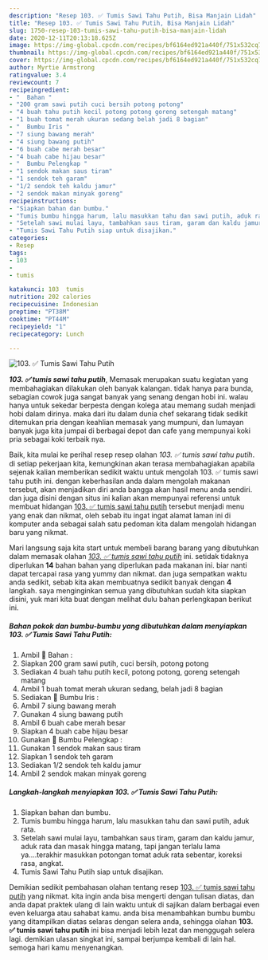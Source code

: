 ```yaml
---
description: "Resep 103. ✅ Tumis Sawi Tahu Putih, Bisa Manjain Lidah"
title: "Resep 103. ✅ Tumis Sawi Tahu Putih, Bisa Manjain Lidah"
slug: 1750-resep-103-tumis-sawi-tahu-putih-bisa-manjain-lidah
date: 2020-12-11T20:13:18.625Z
image: https://img-global.cpcdn.com/recipes/bf6164ed921a440f/751x532cq70/103-✅-tumis-sawi-tahu-putih-foto-resep-utama.jpg
thumbnail: https://img-global.cpcdn.com/recipes/bf6164ed921a440f/751x532cq70/103-✅-tumis-sawi-tahu-putih-foto-resep-utama.jpg
cover: https://img-global.cpcdn.com/recipes/bf6164ed921a440f/751x532cq70/103-✅-tumis-sawi-tahu-putih-foto-resep-utama.jpg
author: Myrtie Armstrong
ratingvalue: 3.4
reviewcount: 7
recipeingredient:
- "  Bahan "
- "200 gram sawi putih cuci bersih potong potong"
- "4 buah tahu putih kecil potong potong goreng setengah matang"
- "1 buah tomat merah ukuran sedang belah jadi 8 bagian"
- "  Bumbu Iris "
- "7 siung bawang merah"
- "4 siung bawang putih"
- "6 buah cabe merah besar"
- "4 buah cabe hijau besar"
- "  Bumbu Pelengkap "
- "1 sendok makan saus tiram"
- "1 sendok teh garam"
- "1/2 sendok teh kaldu jamur"
- "2 sendok makan minyak goreng"
recipeinstructions:
- "Siapkan bahan dan bumbu."
- "Tumis bumbu hingga harum, lalu masukkan tahu dan sawi putih, aduk rata."
- "Setelah sawi mulai layu, tambahkan saus tiram, garam dan kaldu jamur, aduk rata dan masak hingga matang, tapi jangan terlalu lama ya....terakhir masukkan potongan tomat aduk rata sebentar, koreksi rasa, angkat."
- "Tumis Sawi Tahu Putih siap untuk disajikan."
categories:
- Resep
tags:
- 103
- 
- tumis

katakunci: 103  tumis 
nutrition: 202 calories
recipecuisine: Indonesian
preptime: "PT38M"
cooktime: "PT44M"
recipeyield: "1"
recipecategory: Lunch

---
```



![103. ✅ Tumis Sawi Tahu Putih](https://img-global.cpcdn.com/recipes/bf6164ed921a440f/751x532cq70/103-✅-tumis-sawi-tahu-putih-foto-resep-utama.jpg)

<b><i>103. ✅ tumis sawi tahu putih</i></b>, Memasak merupakan suatu kegiatan yang membahagiakan dilakukan oleh banyak kalangan. tidak hanya para bunda, sebagian cowok juga sangat banyak yang senang dengan hobi ini. walau hanya untuk sekedar berpesta dengan kolega atau memang sudah menjadi hobi dalam dirinya. maka dari itu dalam dunia chef sekarang tidak sedikit ditemukan pria dengan keahlian memasak yang mumpuni, dan lumayan banyak juga kita jumpai di berbagai depot dan cafe yang mempunyai koki pria sebagai koki terbaik nya.

Baik, kita mulai ke perihal resep resep olahan <i>103. ✅ tumis sawi tahu putih</i>. di setiap pekerjaan kita, kemungkinan akan terasa membahagiakan apabila sejenak kalian memberikan sedikit waktu untuk mengolah 103. ✅ tumis sawi tahu putih ini. dengan keberhasilan anda dalam mengolah makanan tersebut, akan menjadikan diri anda bangga akan hasil menu anda sendiri. dan juga disini dengan situs ini kalian akan mempunyai referensi untuk membuat hidangan <u>103. ✅ tumis sawi tahu putih</u> tersebut menjadi menu yang enak dan nikmat, oleh sebab itu ingat ingat alamat laman ini di komputer anda sebagai salah satu pedoman kita dalam mengolah hidangan baru yang nikmat.




Mari langsung saja kita start untuk membeli barang barang yang dibutuhkan dalam memasak olahan <u><i>103. ✅ tumis sawi tahu putih</i></u> ini. setidak tidaknya diperlukan <b>14</b> bahan bahan yang diperlukan pada makanan ini. biar nanti dapat tercapai rasa yang yummy dan nikmat. dan juga sempatkan waktu anda sedikit, sebab kita akan membuatnya sedikit banyak dengan <b>4</b> langkah. saya menginginkan semua yang dibutuhkan sudah kita siapkan disini, yuk mari kita buat dengan melihat dulu bahan perlengkapan berikut ini.

<!--inarticleads1-->

##### Bahan pokok dan bumbu-bumbu yang dibutuhkan dalam menyiapkan 103. ✅ Tumis Sawi Tahu Putih:

1. Ambil  🍅 Bahan :
1. Siapkan 200 gram sawi putih, cuci bersih, potong potong
1. Sediakan 4 buah tahu putih kecil, potong potong, goreng setengah matang
1. Ambil 1 buah tomat merah ukuran sedang, belah jadi 8 bagian
1. Sediakan  🌱 Bumbu Iris :
1. Ambil 7 siung bawang merah
1. Gunakan 4 siung bawang putih
1. Ambil 6 buah cabe merah besar
1. Siapkan 4 buah cabe hijau besar
1. Gunakan  🌱 Bumbu Pelengkap :
1. Gunakan 1 sendok makan saus tiram
1. Siapkan 1 sendok teh garam
1. Sediakan 1/2 sendok teh kaldu jamur
1. Ambil 2 sendok makan minyak goreng




<!--inarticleads2-->

##### Langkah-langkah menyiapkan 103. ✅ Tumis Sawi Tahu Putih:

1. Siapkan bahan dan bumbu.
1. Tumis bumbu hingga harum, lalu masukkan tahu dan sawi putih, aduk rata.
1. Setelah sawi mulai layu, tambahkan saus tiram, garam dan kaldu jamur, aduk rata dan masak hingga matang, tapi jangan terlalu lama ya....terakhir masukkan potongan tomat aduk rata sebentar, koreksi rasa, angkat.
1. Tumis Sawi Tahu Putih siap untuk disajikan.




Demikian sedikit pembahasan olahan tentang resep <u>103. ✅ tumis sawi tahu putih</u> yang nikmat. kita ingin anda bisa mengerti dengan tulisan diatas, dan anda dapat praktek ulang di lain waktu untuk di sajikan dalam berbagai even even keluarga atau sahabat kamu. anda bisa menambahkan bumbu bumbu yang ditampilkan diatas selaras dengan selera anda, sehingga olahan <b>103. ✅ tumis sawi tahu putih</b> ini bisa menjadi lebih lezat dan menggugah selera lagi. demikian ulasan singkat ini, sampai berjumpa kembali di lain hal. semoga hari kamu menyenangkan.

